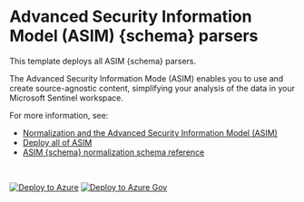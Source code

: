 # Advanced Security Information Model (ASIM) {schema} parsers 

This template deploys all ASIM {schema} parsers.

The Advanced Security Information Mode (ASIM) enables you to use and create source-agnostic content, simplifying your analysis of the data in your Microsoft Sentinel workspace.

For more information, see:

- [Normalization and the Advanced Security Information Model (ASIM)](https://aka.ms/AboutASIM)
- [Deploy all of ASIM](https://aka.ms/DeployASIM)
- [ASIM {schema} normalization schema reference](https://aka.ms/ASim{schema}Doc)

<br>

[![Deploy to Azure](https://aka.ms/deploytoazurebutton)](https://aka.ms/ASim{schema}ARM) [![Deploy to Azure Gov](https://aka.ms/deploytoazuregovbutton)](https://aka.ms/ASim{schema}ARMgov)

<br>

